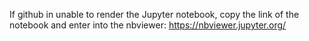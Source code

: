 If github in unable to render the Jupyter notebook, copy the link of the notebook and enter into the nbviewer: 
https://nbviewer.jupyter.org/
